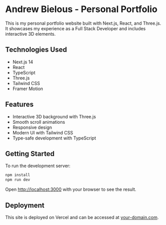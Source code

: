 # Andrew Bielous - Personal Portfolio

This is my personal portfolio website built with Next.js, React, and Three.js. It showcases my experience as a Full Stack Developer and includes interactive 3D elements.

## Technologies Used

- Next.js 14
- React
- TypeScript
- Three.js
- Tailwind CSS
- Framer Motion

## Features

- Interactive 3D background with Three.js
- Smooth scroll animations
- Responsive design
- Modern UI with Tailwind CSS
- Type-safe development with TypeScript

## Getting Started

To run the development server:

```bash
npm install
npm run dev
```

Open [http://localhost:3000](http://localhost:3000) with your browser to see the result.

## Deployment

This site is deployed on Vercel and can be accessed at [your-domain.com](https://your-domain.com).
